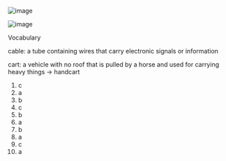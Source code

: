 ![image](https://github.com/jeuneseven/ReadingNotes/assets/8426758/2524e28f-f39f-4174-9341-62c951ba96bb)

![image](https://github.com/jeuneseven/ReadingNotes/assets/8426758/0f3e4dc5-5ec9-43ae-8a9c-d459f3ae4867)

Vocabulary

cable: a tube containing wires that carry electronic signals or information

cart: a vehicle with no roof that is pulled by a horse and used for carrying heavy things → handcart

1. c
2. a
3. b
4. c
5. b
6. a
7. b
8. a
9. c
10. a
